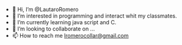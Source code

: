 - 👋 Hi, I’m @LautaroRomero
- 👀 I’m interested in programming and interact whit my classmates.
- 🌱 I’m currently learning java script and C.
- 💞️ I’m looking to collaborate on ...
- 📫 How to reach me lromerocollar@gmail.com

<!---
LautaroRomero/LautaroRomero is a ✨ special ✨ repository because its `README.md` (this file) appears on your GitHub profile.
You can click the Preview link to take a look at your changes.
--->

